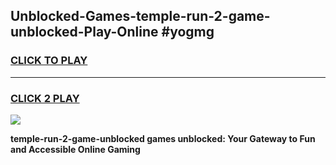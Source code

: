
## Unblocked-Games-temple-run-2-game-unblocked-Play-Online #yogmg
<h3>
<a href="https://news.freeplayer.one?title=temple-run-2-game-unblocked&ref=3">CLICK TO PLAY</a></h3>
<hr>

<h3>
<a href="https://news.freeplayer.one?title=temple-run-2-game-unblocked&ref=3">CLICK 2 PLAY</a>
  
</h3>

<a href="https://news.freeplayer.one?title=temple-run-2-game-unblocked&ref=3"><img src="https://clearcache.store/games.png"></a>


**temple-run-2-game-unblocked games unblocked: Your Gateway to Fun and Accessible Online Gaming**
